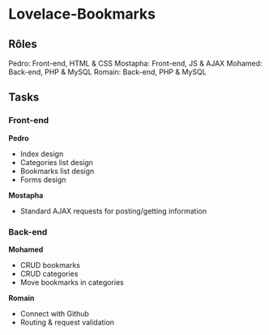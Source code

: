 # Lovelace-Bookmarks

## Rôles
Pedro: Front-end, HTML & CSS
Mostapha: Front-end, JS & AJAX
Mohamed: Back-end, PHP & MySQL
Romain: Back-end, PHP & MySQL

## Tasks

### Front-end

**Pedro**
- Index design
- Categories list design
- Bookmarks list design
- Forms design

**Mostapha**
- Standard AJAX requests for posting/getting information

### Back-end

**Mohamed**
- CRUD bookmarks
- CRUD categories
- Move bookmarks in categories

**Romain**
- Connect with Github
- Routing & request validation
